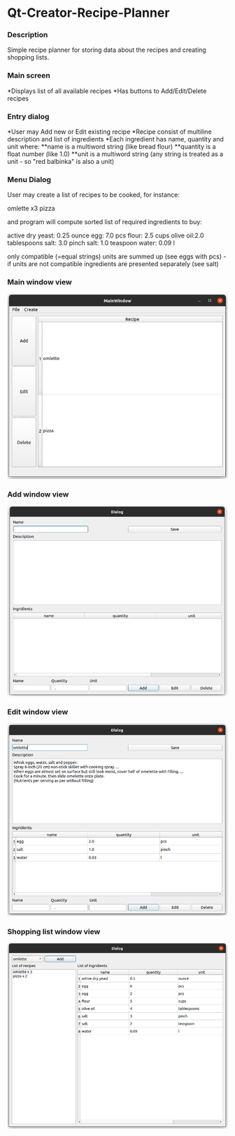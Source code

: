 # Qt-Creator-Recipe-Planner

### Description
Simple recipe planner for storing data about the recipes and creating shopping lists.

### Main screen

*Displays list of all available recipes
*Has buttons to Add/Edit/Delete recipes

### Entry dialog

*User may Add new or Edit existing recipe
*Recipe consist of multiline description and list of ingredients
*Each ingredient has name, quantity and unit where:
**name is a multiword string (like bread flour)
**quantity is a float number (like 1.0)
**unit is a multiword string (any string is treated as a unit - so "red balbinka" is also a unit)

### Menu Dialog

User may create a list of recipes to be cooked, for instance:

omlette x3
pizza 

and program will compute sorted list of required ingredients to buy:

active dry yeast: 0.25 ounce
egg: 7.0 pcs
flour: 2.5 cups
olive oil:2.0 tablespoons
salt: 3.0 pinch
salt: 1.0 teaspoon
water: 0.09 l

only compatible (=equal strings) units are summed up (see eggs with pcs) - if units are not compatible ingredients are presented separately (see salt)

### Main window view
<img width="600" src="https://github.com/mkaniukk/Qt-Creator-Recipe-Planner/blob/main/assets/mainwindow.png">

### Add window view
<img width = "600" src="https://github.com/mkaniukk/Qt-Creator-Recipe-Planner/blob/main/assets/addwindow.png">
  
### Edit window view
<img width = "600" src="https://github.com/mkaniukk/Qt-Creator-Recipe-Planner/blob/main/assets/editwindow.png">
  
### Shopping list window view
<img width = "600" src="https://github.com/mkaniukk/Qt-Creator-Recipe-Planner/blob/main/assets/shoppinglistwindow.png">
